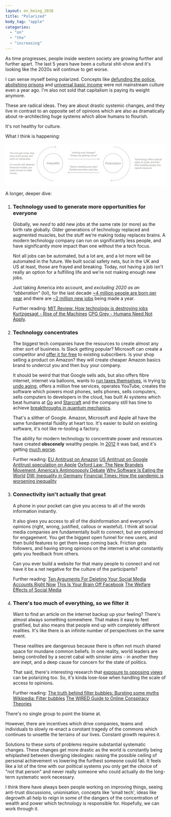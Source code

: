 ```yaml
---
layout: on_being_2018
title: "Polarized"
body_tag: "apple"
categories:
  - "on"
  - "the"
  - "increasing"
---
```


As time progresses, people inside western society are growing further and further apart. The last 5 years have been a
cultural shit-show and it's looking like the 2020s will continue to get worse.

I can sense myself being polarized. Concepts like
[defunding the police](https://en.wikipedia.org/wiki/Defund_the_police),
[abolishing prisons](https://www.gq.com/story/what-is-prison-abolition) and
[universal basic income](https://www.investopedia.com/terms/b/basic-income.asp) were not mainstream culture even a year
ago. I'm also not sold that capitalism is paying its weight anymore.

These are radical ideas. They are about drastic systemic changes, and they live in contrast to an opposite set of
opinions which are also as dramatically about re-architecting huge systems which allow humans to flourish.

It's not healthy for culture.

What I think is happening:

<img src="/assets/images/34/ineq.png">

A longer, deeper dive:

1. ### Technology used to generate more opportunities for everyone

   Globally, we _need_ to add new jobs at the same rate (or more) as the birth rate globally. Older generations of
   technology replaced and augmented muscles, but the stuff we're making today replaces brains. A modern technology
   company can run on significantly less people, and have significantly more impact than one without the a tech focus.

   Not all jobs can be automated, but a lot are, and a lot more will be automated in the future. We built social safety
   nets, but in the UK and US at least, those are frayed and breaking. Today, not having a job isn't really an option
   for a fulfilling life and we're not making enough new jobs.

   Just taking America into account, and _excluding 2020 as an "abberation"_ (lol), for the last decade
   [~4 million people are born per year](https://www.cdc.gov/nchs/fastats/births.htm) and there are
   [~2 million new jobs](https://finance.yahoo.com/news/job-creation-strong-2019-could-162245516.html) being made a
   year.

   Further reading:
   [MIT Review: How technology is destroying jobs](https://www.technologyreview.com/2013/06/12/178008/how-technology-is-destroying-jobs/)
   [Kurtzgesagt - Rise of the Machines](https://kurzgesagt.org/portfolio/the-rise-of-the-machines/)
   [CPG Grey - Humans Need Not Apply](https://www.youtube.com/watch?v=7Pq-S557XQU).

1. ### Technology concentrates

   The biggest tech companies have the resources to create almost any other sort of business. Is Slack getting popular?
   Microsoft can create a competitor and
   [offer it for free](https://www.techradar.com/uk/news/slack-is-taking-microsoft-teams-to-court) to existing
   subscribers. Is your shop selling a product on Amazon? they will create cheaper Amazon basics brand to undercut you
   and then buy your company.

   It should be weird that that Google sells ads, but also offers fibre internet, internet via balloons, wants to
   [run taxes themselves](https://www.theglobeandmail.com/business/article-sidewalk-labs-document-reveals-companys-early-plans-for-data/),
   is trying [to undo aging](https://www.calicolabs.com), offers a million free services, operates YouTube, creates the
   software which powers most phones, sells phones, sells computers, sells computers to developers in the cloud, has
   built Ai systems which beat humans at [Go](https://deepmind.com/research/alphago/) and
   [Starcraft](https://www.theverge.com/2019/10/30/20939147/deepmind-google-alphastar-starcraft-2-research-grandmaster-level)
   and the company still has time to achieve
   [breakthroughs in quantum mechanics](https://www.inverse.com/article/59507-full-quantum-supremacy-paper).

   That's a slither of Google. Amazon, Microsoft and Apple all have the same fundamental fluidity at heart too. It's
   easier to build on existing software, it's not like re-tooling a factory.

   The ability for modern technology to concentrate power and resources have created **obscenely** wealthy people. In
   [2012](https://www.bbc.co.uk/news/business-16545898) it was bad, and it's getting
   [much worse](https://www.theguardian.com/news/2019/sep/09/inequality-is-it-rising-and-can-we-reverse-it).

   Further reading:
   [EU Antitrust on Amazon](https://eandt.theiet.org/content/articles/2020/11/eu-smacks-amazon-with-antitrust-charges-over-seller-data/)
   [US Antitrust on Google](https://www.nytimes.com/2020/10/20/technology/antitrust-google.html)
   [Antitrust speculation on Apple](https://www.fool.com/investing/2020/11/03/apple-warns-investors-of-antitrust-risks/)
   [Oxford Law: The New Brandeis Movement: America’s Antimonopoly Debate](https://academic.oup.com/jeclap/article/9/3/131/4915966)
   [Why Software Is Eating the World](https://a16z.com/2011/08/20/why-software-is-eating-the-world/)
   [DW: Inequality in Germany](https://www.youtube.com/watch?v=AFIxi7BiScI)
   [Financial Times: How the pandemic is worsening inequality](https://www.ft.com/content/cd075d91-fafa-47c8-a295-85bbd7a36b50?accessToken=zwAAAXa9li8okdPNB12R-vpHyNOilYW716NrUA.MEYCIQDq1OZ18iMlQ7jBBRz8UjkIykjoGr5rd1sof0zyGddmdgIhAKwxpLMdIVBY3OuE9s8rMJjE4qcSMHXlYPE8Om_NcJTk&sharetype=gift?token=620e9931-7ebd-4738-8080-4e1ad7069643)

1. ### Connectivity isn't actually that great

   A phone in your pocket can give you access to all of the words information instantly.

   It also gives you access to all of the disinformation and everyone's opinions (right, wrong, justified, callous or
   wasteful). I think all social media companies are fundamentally built to connect, but are optimized for engagement.
   You get the biggest open funnel for new users, and then build features to get them keep coming back. Friction gets
   followers, and having strong opinions on the internet is what constantly gets you feedback from others.

   Can you ever build a website for that many people to connect and not have it be a net negative for the culture of the
   participants?

   Further reading:
   [Ten Arguments For Deleting Your Social Media Accounts Right Now](https://www.goodreads.com/book/show/37830765-ten-arguments-for-deleting-your-social-media-accounts-right-now)
   [This Is Your Brain Off Facebook](https://www.nytimes.com/2019/01/30/health/facebook-psychology-health.html)
   [The Welfare Effects of Social Media](https://pubs.aeaweb.org/doi/pdfplus/10.1257/aer.20190658)

1. ### There's too much of everything, so we filter it

   Want to find an article on the internet backup up your feeling? There's almost always something somewhere. That makes
   it easy to feel gratified, but also means that people end up with completely different realities. It's like there is
   an infinite number of perspectives on the same event.

   These realities are dangerous because there is often not much shared space for mundane common beliefs. In one
   reality, world leaders are being controlled by a secret cabal with sinister aims - in another they are inept, and a
   deep cause for concern for the state of politics.

   That said, there's interesting research that [exposure to opposing views](https://www.pnas.org/content/115/37/9216)
   can be polarizing too. So, it's kinda lose-lose when handling the scale of access to opinions.

   Further reading:
   [The truth behind filter bubbles: Bursting some myths](https://reutersinstitute.politics.ox.ac.uk/risj-review/truth-behind-filter-bubbles-bursting-some-myths)
   [Wikipedia: Filter bubbles](https://en.wikipedia.org/wiki/Filter_bubble)
   [The WIRED Guide to Online Conspiracy Theories](https://www.wired.com/story/wired-guide-to-conspiracy-theories/)

There's no single group to point the blame at.

However, there are incentives which drive companies, teams and individuals to slowly re-enact a constant tragedy of the
commons which continues to unsettle the terrains of our lives. Constant growth requires it.

Solutions to these sorts of problems require substantial systematic changes. These changes get more drastic as the world
is constantly being whiplashed between diverging ideologies: raising the possible ceiling of personal achievement vs
lowering the furthest someone could fall. It feels like a lot of the time with our political systems you only get the
choice of "not that person" and never really someone who could actually do the long-term systematic work necessary.

I think there have always been people working on improving things, seeing anti-trust discussions, unionisation, concepts
like 'small tech', ideas like degrowth all help to reign in some of the dangers of the concentration of wealth and power
which technology is responsible for. Hopefully, we can work through it.
